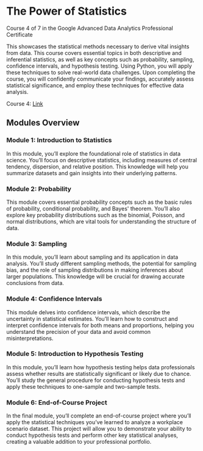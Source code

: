 # The Power of Statistics

Course 4 of 7 in the Google Advanced Data Analytics Professional Certificate

This showcases the statistical methods necessary to derive vital insights from data. This course covers essential topics in both descriptive and inferential statistics, as well as key concepts such as probability, sampling, confidence intervals, and hypothesis testing. Using Python, you will apply these techniques to solve real-world data challenges. Upon completing the course, you will confidently communicate your findings, accurately assess statistical significance, and employ these techniques for effective data analysis.

Course 4: [Link](https://www.coursera.org/learn/the-power-of-statistics)

## Modules Overview
### Module 1: Introduction to Statistics
In this module, you’ll explore the foundational role of statistics in data science. You’ll focus on descriptive statistics, including measures of central tendency, dispersion, and relative position. This knowledge will help you summarize datasets and gain insights into their underlying patterns.

### Module 2: Probability
This module covers essential probability concepts such as the basic rules of probability, conditional probability, and Bayes' theorem. You’ll also explore key probability distributions such as the binomial, Poisson, and normal distributions, which are vital tools for understanding the structure of data.

### Module 3: Sampling
In this module, you’ll learn about sampling and its application in data analysis. You’ll study different sampling methods, the potential for sampling bias, and the role of sampling distributions in making inferences about larger populations. This knowledge will be crucial for drawing accurate conclusions from data.

### Module 4: Confidence Intervals
This module delves into confidence intervals, which describe the uncertainty in statistical estimates. You’ll learn how to construct and interpret confidence intervals for both means and proportions, helping you understand the precision of your data and avoid common misinterpretations.

### Module 5: Introduction to Hypothesis Testing
In this module, you’ll learn how hypothesis testing helps data professionals assess whether results are statistically significant or likely due to chance. You’ll study the general procedure for conducting hypothesis tests and apply these techniques to one-sample and two-sample tests.

### Module 6: End-of-Course Project
In the final module, you’ll complete an end-of-course project where you’ll apply the statistical techniques you’ve learned to analyze a workplace scenario dataset. This project will allow you to demonstrate your ability to conduct hypothesis tests and perform other key statistical analyses, creating a valuable addition to your professional portfolio.
